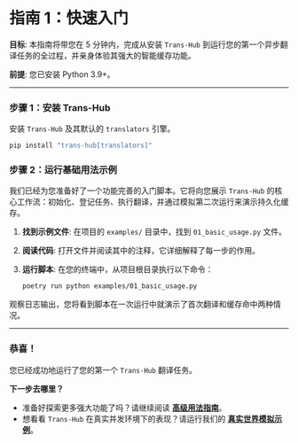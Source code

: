 # 指南 1：快速入门

**目标**: 本指南将带您在 5 分钟内，完成从安装 `Trans-Hub` 到运行您的第一个异步翻译任务的全过程，并亲身体验其强大的智能缓存功能。

**前提**: 您已安装 Python 3.9+。

---

### **步骤 1：安装 Trans-Hub**

安装 `Trans-Hub` 及其默认的 `translators` 引擎。

```bash
pip install "trans-hub[translators]"
```

### **步骤 2：运行基础用法示例**

我们已经为您准备好了一个功能完善的入门脚本。它将向您展示 `Trans-Hub` 的核心工作流：初始化、登记任务、执行翻译，并通过模拟第二次运行来演示持久化缓存。

1.  **找到示例文件**:
    在项目的 `examples/` 目录中，找到 `01_basic_usage.py` 文件。

2.  **阅读代码**:
    打开文件并阅读其中的注释，它详细解释了每一步的作用。

3.  **运行脚本**:
    在您的终端中，从项目根目录执行以下命令：
    ```bash
    poetry run python examples/01_basic_usage.py
    ```

观察日志输出，您将看到脚本在一次运行中就演示了首次翻译和缓存命中两种情况。

---

### **恭喜！**

您已经成功地运行了您的第一个 `Trans-Hub` 翻译任务。

**下一步去哪里？**

- 准备好探索更多强大功能了吗？请继续阅读 **[高级用法指南](./02_advanced_usage.md)**。
- 想看看 `Trans-Hub` 在真实并发环境下的表现？请运行我们的 **[真实世界模拟示例](../examples/02_real_world_simulation.py)**。